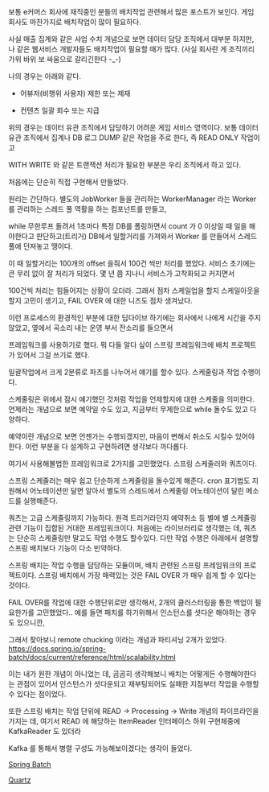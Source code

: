 보통 e커머스 회사에 재직중인 분들의 배치작업 관련해서 많은 포스트가 보인다. 게임 회사도 마찬가지로 배치작업이 많이 필요하다.

사실 매출 집계와 같은 사업 수치 개념으로 보면 데이터 담당 조직에서 대부분 하지만, 나 같은 웹서비스 개발자들도 배치작업이 필요할 때가 많다. (사실 회사란 게 조직끼리 가위 바위 보 싸움으로 갈리긴한다 -_-)

나의 경우는 아래와 같다.

- 어뷰저(비행위 사용자) 제한 또는 제재

- 컨텐츠 일괄 회수 또는 지급

위의 경우는 데이터 유관 조직에서 담당하기 어려운 게임 서비스 영역이다. 보통 데이터 유관 조직에서 집계나 DB 로그 DUMP 같은 작업을 주로 한다, 즉 READ ONLY 작업이고

WITH WRITE 와 같은 트랜잭션 처리가 필요한 부분은 우리 조직에서 하고 있다.

처음에는 단순히 직접 구현해서 만들었다.

원리는 간단하다. 별도의 JobWorker 들을 관리하는 WorkerManager 라는 Worker 를 관리하는 스레드 풀 역활을 하는 컴포넌트를 만들고, 

while 무한루프 돌려서 1초마다 특정 DB를 폴링하면서 count 가 0 이상일 때 일을 해야한다고 판단하고(트리거) DB에서 일할거리를 가져와서 Worker 를 만들어서 스레드 풀에 던져놓고 땡이다.

이 때 일할거리는 100개의 offset 을줘서 100건 씩만 처리를 했었다. 서비스 초기에는 큰 무리 없이 잘 처리가 되었다. 몇 년 쯤 지나니 서비스가 고착화되고 커지면서 

100건씩 처리는 힘들어지는 상황이 오더라. 그래서 점차 스케일업을 할지 스케일아웃을 할지 고민이 생기고, FAIL OVER 에 대한 니즈도 점차 생겨났다.

이런 프로세스의 환경적인 부분에 대한 딥다이브 하기에는 회사에서 나에게 시간을 주지 않았고, 옆에서 곡소리 내는 운영 부서 잔소리를 들으면서

프레임워크를 사용하기로 했다. 뭐 다들 알다 싶이 스프링 프레임워크에 배치 프로젝트가 있어서 그걸 쓰기로 했다.

일괄작업에서 크게 2분류로 파츠를 나누어서 얘기를 할수 있다. 스케줄링과 작업 수행이다.

스케줄링은 위에서 잠시 얘기했던 것처럼 작업을 언제할지에 대한 스케줄을 의미한다. 언제라는 개념으로 보면 예약일 수도 있고, 지금부터 무제한으로 while 돌수도 있고 다양하다.

예약이란 개념으로 보면 언젠가는 수행되겠지만, 마음이 변해서 취소도 시킬수 있어야 한다. 이런 부분을 다 설계하고 구현하려면 생각보다 까다롭다.

여기서 사용해볼법한 프레임워크로 2가지를 고민했었다. 스프링 스케줄러와 쿼츠이다.

스프링 스케줄러는 매우 쉽고 단순하게 스케줄링을 돌수있게 해준다. cron 표기법도 지원해서 어노테이션만 달면 알아서 별도의 스레드에서 스케줄링 어노테이션이 달린 메소드를 실행해준다.

쿼츠는 고급 스케줄링까지 가능하다. 원격 트리거라던지 예약취소 등 별에 별 스케줄링 관련 기능이 집합된 거대한 프레임워크이다. 처음에는 라이브러리로 생각했는 데, 쿼츠는 단순히 스케줄링만 말고도 작업 수행도 할수있다. 다만 작업 수행은 아래에서 설명할 스프링 배치보다 기능이 다소 빈약하다. 

스프링 배치는 작업 수행을 담당하는 모듈이며, 배치 관련된 스프링 프레임워크의 프로젝트이다. 스프링 배치에서 가장 매력있는 것은 FAIL OVER 가 매우 쉽게 할 수 있다는 것이다.

FAIL OVER를 작업에 대한 수행단위로만 생각해서, 2개의 클러스터링을 통한 백업이 필요한가를 고민했었다.. 예를 들면 패치를 하기위해서 인스턴스를 셧다운 해야하는 경우도 있으니깐,

그래서 찾아보니 remote chucking 이라는 개념과 파티셔닝 2개가 있었다. https://docs.spring.io/spring-batch/docs/current/reference/html/scalability.html

이는 내가 원한 개념이 아니었는 데, 곰곰히 생각해보니 배치는 어떻게든 수행해야한다는 관점이 있어서 인스턴스가 셧다운되고 재부팅되어도 실패한 지점부터 작업을 수행할 수 있다는 점이었다.

또한 스프링 배치는 작업 단위에 READ -> Processing -> Write 개념의 파이프라인을 가지는 데, 여기서 READ 에 해당하는 ItemReader 인터페이스 하위 구현체중에 KafkaReader 도 있더라

Kafka 를 통해서 병렬 구성도 가능해보이겠다는 생각이 들었다.

[Spring Batch](https://spring.io/projects/spring-batch)

[Quartz](http://www.quartz-scheduler.org/)


